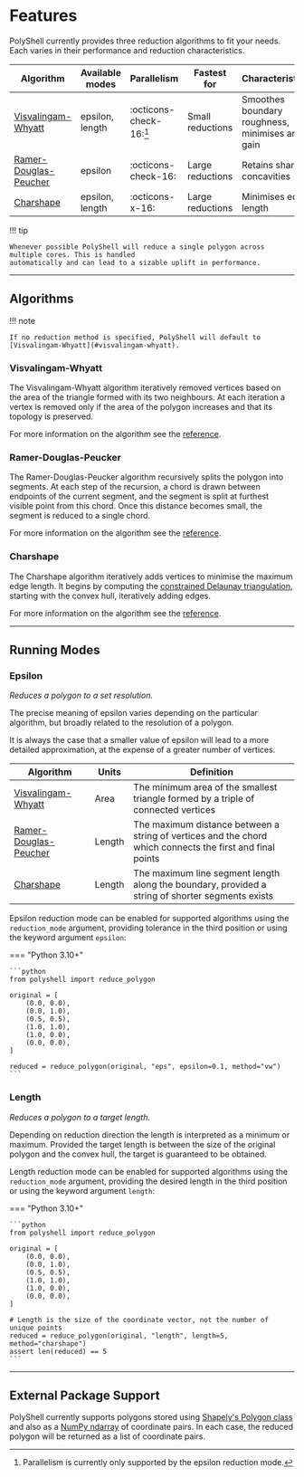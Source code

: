 # Features

PolyShell currently provides three reduction algorithms to fit your needs. Each varies in their performance and
reduction characteristics.

| Algorithm                                       | Available modes | Parallelism             | Fastest for      | Characteristics                                  |
|-------------------------------------------------|-----------------|-------------------------|------------------|--------------------------------------------------|
| [Visvalingam-Whyatt](#visvalingam-whyatt)       | epsilon, length | :octicons-check-16:[^1] | Small reductions | Smoothes boundary roughness, minimises area gain |
| [Ramer-Douglas-Peucher](#ramer-douglas-peucker) | epsilon         | :octicons-check-16:     | Large reductions | Retains sharp concavities                        |
| [Charshape](#charshape)                         | epsilon, length | :octicons-x-16:         | Large reductions | Minimises edge length                            |

[^1]: Parallelism is currently only supported by the epsilon reduction mode.

!!! tip

    Whenever possible PolyShell will reduce a single polygon across multiple cores. This is handled
    automatically and can lead to a sizable uplift in performance.

---

## Algorithms

!!! note

    If no reduction method is specified, PolyShell will default to [Visvalingam-Whyatt](#visvalingam-whyatt).

### Visvalingam-Whyatt

The Visvalingam-Whyatt algorithm iteratively removed vertices based on the area of the triangle formed with its two
neighbours. At each iteration a vertex is removed only if the area of the polygon increases and that its topology is
preserved.

For more information on the algorithm see the [reference](../reference/algorithms/visvalingam-whyatt.md).

### Ramer-Douglas-Peucker

The Ramer-Douglas-Peucker algorithm recursively splits the polygon into segments. At each step of the recursion, a chord
is drawn between endpoints of the current segment, and the segment is split at furthest visible point from this chord.
Once this distance becomes small, the segment is reduced to a single chord.

For more information on the algorithm see the [reference](../reference/algorithms/ramer-douglas-peucker.md).

### Charshape

The Charshape algorithm iteratively adds vertices to minimise the maximum edge length. It begins by computing the
[constrained Delaunay triangulation](https://en.wikipedia.org/wiki/Constrained_Delaunay_triangulation), starting with
the convex hull, iteratively adding edges.

For more information on the algorithm see the [reference](../reference/algorithms/charshape.md).

---

## Running Modes

### Epsilon

_Reduces a polygon to a set resolution._

The precise meaning of epsilon varies depending on the particular algorithm, but broadly related to the resolution
of a polygon.

It is always the case that a smaller value of epsilon will lead to a more detailed approximation, at the expense of a
greater number of vertices.

| Algorithm                                       | Units  | Definition                                                                                                |
|-------------------------------------------------|--------|-----------------------------------------------------------------------------------------------------------|
| [Visvalingam-Whyatt](#visvalingam-whyatt)       | Area   | The minimum area of the smallest triangle formed by a triple of connected vertices                        |
| [Ramer-Douglas-Peucher](#ramer-douglas-peucker) | Length | The maximum distance between a string of vertices and the chord which connects the first and final points |
| [Charshape](#charshape)                         | Length | The maximum line segment length along the boundary, provided a string of shorter segments exists          | 

Epsilon reduction mode can be enabled for supported algorithms using the `reduction_mode` argument, providing tolerance
in the third position or using the keyword argument `epsilon`:

=== "Python 3.10+"

    ```python
    from polyshell import reduce_polygon

    original = [
        (0.0, 0.0),
        (0.0, 1.0),
        (0.5, 0.5),
        (1.0, 1.0),
        (1.0, 0.0),
        (0.0, 0.0),
    ]

    reduced = reduce_polygon(original, "eps", epsilon=0.1, method="vw")
    ```

### Length

_Reduces a polygon to a target length._

Depending on reduction direction the length is interpreted as a minimum or maximum. Provided the target length is
between the size of the original polygon and the convex hull, the target is guaranteed to be obtained.

Length reduction mode can be enabled for supported algorithms using the `reduction_mode` argument, providing the desired
length in the third position or using the keyword argument `length`:

=== "Python 3.10+"

    ```python
    from polyshell import reduce_polygon

    original = [
        (0.0, 0.0),
        (0.0, 1.0),
        (0.5, 0.5),
        (1.0, 1.0),
        (1.0, 0.0),
        (0.0, 0.0),
    ]

    # Length is the size of the coordinate vector, not the number of unique points
    reduced = reduce_polygon(original, "length", length=5, method="charshape")
    assert len(reduced) == 5
    ```

---

## External Package Support

PolyShell currently supports polygons stored using [Shapely's Polygon class](https://shapely.readthedocs.io/en/stable/)
and also as a [NumPy ndarray](https://numpy.org/doc/stable/reference/generated/numpy.ndarray.html) of coordinate pairs.
In each case, the reduced polygon will be returned as a list of
coordinate pairs.
